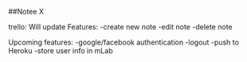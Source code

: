 ##Notee X

trello: Will update
Features: 
-create new note
-edit note
-delete note

Upcoming features:
-google/facebook authentication
-logout
-push to Heroku
-store user info in mLab